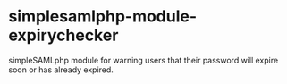 # simplesamlphp-module-expirychecker
simpleSAMLphp module for warning users that their password will expire soon or has already expired.
